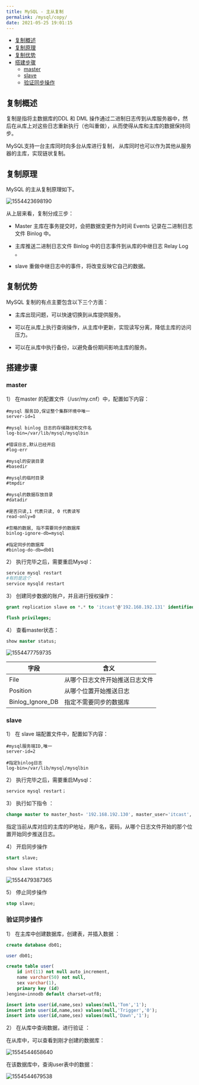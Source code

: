 ```yaml
---
title: MySQL - 主从复制
permalink: /mysql/copy/
date: 2021-05-25 19:01:15
---
```




<!-- START doctoc generated TOC please keep comment here to allow auto update -->
<!-- DON'T EDIT THIS SECTION, INSTEAD RE-RUN doctoc TO UPDATE -->


- [复制概述](#%E5%A4%8D%E5%88%B6%E6%A6%82%E8%BF%B0)
- [复制原理](#%E5%A4%8D%E5%88%B6%E5%8E%9F%E7%90%86)
- [复制优势](#%E5%A4%8D%E5%88%B6%E4%BC%98%E5%8A%BF)
- [搭建步骤](#%E6%90%AD%E5%BB%BA%E6%AD%A5%E9%AA%A4)
  - [master](#master)
  - [slave](#slave)
  - [验证同步操作](#%E9%AA%8C%E8%AF%81%E5%90%8C%E6%AD%A5%E6%93%8D%E4%BD%9C)

<!-- END doctoc generated TOC please keep comment here to allow auto update -->

## 复制概述

复制是指将主数据库的DDL 和 DML 操作通过二进制日志传到从库服务器中，然后在从库上对这些日志重新执行（也叫重做），从而使得从库和主库的数据保持同步。

MySQL支持一台主库同时向多台从库进行复制， 从库同时也可以作为其他从服务器的主库，实现链状复制。



## 复制原理

MySQL 的主从复制原理如下。

![1554423698190](https://testingcf.jsdelivr.net/gh/oddfar/static/img/MySQL高级.assets/1.jpg) 

从上层来看，复制分成三步：

- Master 主库在事务提交时，会把数据变更作为时间 Events 记录在二进制日志文件 Binlog 中。
- 主库推送二进制日志文件 Binlog 中的日志事件到从库的中继日志 Relay Log 。

- slave 重做中继日志中的事件，将改变反映它自己的数据。



## 复制优势

MySQL 复制的有点主要包含以下三个方面：

- 主库出现问题，可以快速切换到从库提供服务。

- 可以在从库上执行查询操作，从主库中更新，实现读写分离，降低主库的访问压力。

- 可以在从库中执行备份，以避免备份期间影响主库的服务。



## 搭建步骤

### master

1） 在master 的配置文件（/usr/my.cnf）中，配置如下内容：

```properties
#mysql 服务ID,保证整个集群环境中唯一
server-id=1

#mysql binlog 日志的存储路径和文件名
log-bin=/var/lib/mysql/mysqlbin

#错误日志,默认已经开启
#log-err

#mysql的安装目录
#basedir

#mysql的临时目录
#tmpdir

#mysql的数据存放目录
#datadir

#是否只读,1 代表只读, 0 代表读写
read-only=0

#忽略的数据, 指不需要同步的数据库
binlog-ignore-db=mysql

#指定同步的数据库
#binlog-do-db=db01
```

2） 执行完毕之后，需要重启Mysql：

```sh
service mysql restart
#有的是这个
service mysqld restart
```

3） 创建同步数据的账户，并且进行授权操作：

```sql
grant replication slave on *.* to 'itcast'@'192.168.192.131' identified by 'itcast';	

flush privileges;
```

4） 查看master状态：

```sql
show master status;
```

![1554477759735](https://testingcf.jsdelivr.net/gh/oddfar/static/img/MySQL高级.assets/1554477759735.png) 




| 字段             | 含义                           |
| ---------------- | ------------------------------ |
| File             | 从哪个日志文件开始推送日志文件 |
| Position         | 从哪个位置开始推送日志         |
| Binlog_Ignore_DB | 指定不需要同步的数据库         |



### slave

1） 在 slave 端配置文件中，配置如下内容：

```properties
#mysql服务端ID,唯一
server-id=2

#指定binlog日志
log-bin=/var/lib/mysql/mysqlbin
```

2）  执行完毕之后，需要重启Mysql：

```sh
service mysql restart；
```

3） 执行如下指令 ：

```sql
change master to master_host= '192.168.192.130', master_user='itcast', master_password='itcast', master_log_file='mysqlbin.000001', master_log_pos=413;
```

指定当前从库对应的主库的IP地址，用户名，密码，从哪个日志文件开始的那个位置开始同步推送日志。

4） 开启同步操作

```sql
start slave;

show slave status;
```

![1554479387365](https://testingcf.jsdelivr.net/gh/oddfar/static/img/MySQL高级.assets/1554479387365.png) 

5） 停止同步操作

```sql
stop slave;
```



### 验证同步操作

1） 在主库中创建数据库，创建表，并插入数据 ：

```sql
create database db01;

user db01;

create table user(
	id int(11) not null auto_increment,
	name varchar(50) not null,
	sex varchar(1),
	primary key (id)
)engine=innodb default charset=utf8;

insert into user(id,name,sex) values(null,'Tom','1');
insert into user(id,name,sex) values(null,'Trigger','0');
insert into user(id,name,sex) values(null,'Dawn','1');
```

2） 在从库中查询数据，进行验证 ：

在从库中，可以查看到刚才创建的数据库：

![1554544658640](https://testingcf.jsdelivr.net/gh/oddfar/static/img/MySQL高级.assets/1554544658640.png) 

在该数据库中，查询user表中的数据：

![1554544679538](https://testingcf.jsdelivr.net/gh/oddfar/static/img/MySQL高级.assets/1554544679538.png) 

